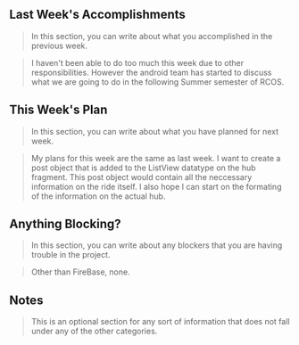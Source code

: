 ## Last Week's Accomplishments

> In this section, you can write about what you accomplished in the previous week.

> I haven't been able to do too much this week due to other responsibilities. However the android team has started to discuss what we are going to do in the following Summer semester of RCOS. 

## This Week's Plan

> In this section, you can write about what you have planned for next week.

> My plans for this week are the same as last week. I want to create a post object that is added to the ListView datatype on the hub fragment. This post object would contain all the neccessary information on the ride itself. I also hope I can start on the formating of the information on the actual hub.

## Anything Blocking?

> In this section, you can write about any blockers that you are having trouble in the project.

> Other than FireBase, none.

## Notes

> This is an optional section for any sort of information that does not fall under any of the other categories.
